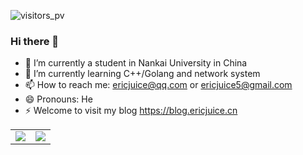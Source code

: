 <!-- ![Visitors](https://visitor-badge.glitch.me/badge?page_id=ericjuice.ericjuice&left_color=gray&right_color=blue) -->
![visitors_pv](https://visitor_badge.deta.dev/?id=github.ericjuice.ericjuice&labelColor=blue)

### Hi there 👋

<!--
**ericjuice/ericjuice** is a ✨ _special_ ✨ repository because its `README.md` (this file) appears on your GitHub profile.

Here are some ideas to get you started:

- 🔭 I’m currently working on ...
- 🌱 I’m currently learning ...
- 👯 I’m looking to collaborate on ...
- 🤔 I’m looking for help with ...
- 💬 Ask me about ...
- 📫 How to reach me: ...
- 😄 Pronouns: ...
- ⚡ Fun fact: ...
-->
- 🔭 I’m currently a student in Nankai University in China
- 🌱 I’m currently learning C++/Golang and network system
- 📫 How to reach me: ericjuice@qq.com or ericjuice5@gmail.com
- 😄 Pronouns: He
- ⚡ Welcome to visit my blog https://blog.ericjuice.cn


<table>
  <tr>
    <td><img src='https://github-readme-stats-ericjuice.vercel.app/api?username=ericjuice&hide=issues&show_icons=true&theme=tokyonight'>
    </td>
    <td><img src='https://github-readme-stats-ericjuice.vercel.app/api/top-langs/?username=ericjuice&layout=compact'>
    </td>
   </tr>
</table>
